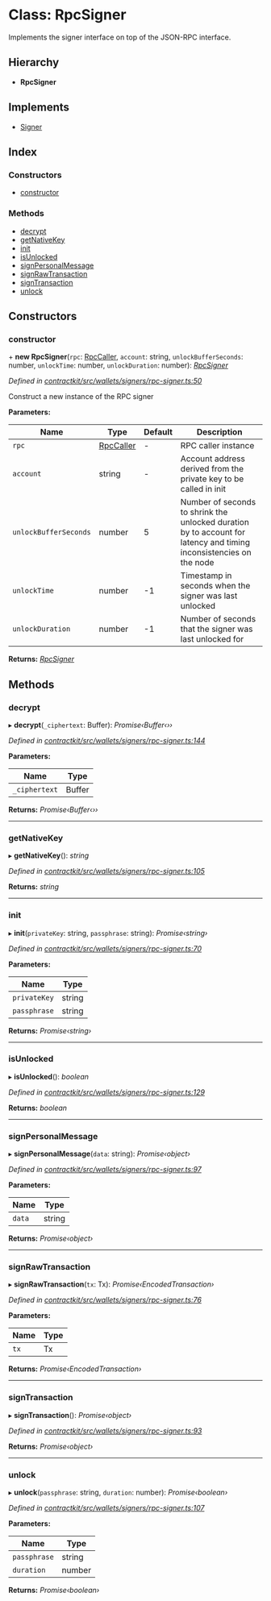 # Class: RpcSigner

Implements the signer interface on top of the JSON-RPC interface.

## Hierarchy

* **RpcSigner**

## Implements

* [Signer](../interfaces/_contractkit_src_wallets_signers_signer_.signer.md)

## Index

### Constructors

* [constructor](_contractkit_src_wallets_signers_rpc_signer_.rpcsigner.md#constructor)

### Methods

* [decrypt](_contractkit_src_wallets_signers_rpc_signer_.rpcsigner.md#decrypt)
* [getNativeKey](_contractkit_src_wallets_signers_rpc_signer_.rpcsigner.md#getnativekey)
* [init](_contractkit_src_wallets_signers_rpc_signer_.rpcsigner.md#init)
* [isUnlocked](_contractkit_src_wallets_signers_rpc_signer_.rpcsigner.md#isunlocked)
* [signPersonalMessage](_contractkit_src_wallets_signers_rpc_signer_.rpcsigner.md#signpersonalmessage)
* [signRawTransaction](_contractkit_src_wallets_signers_rpc_signer_.rpcsigner.md#signrawtransaction)
* [signTransaction](_contractkit_src_wallets_signers_rpc_signer_.rpcsigner.md#signtransaction)
* [unlock](_contractkit_src_wallets_signers_rpc_signer_.rpcsigner.md#unlock)

## Constructors

###  constructor

\+ **new RpcSigner**(`rpc`: [RpcCaller](../interfaces/_contractkit_src_utils_rpc_caller_.rpccaller.md), `account`: string, `unlockBufferSeconds`: number, `unlockTime`: number, `unlockDuration`: number): *[RpcSigner](_contractkit_src_wallets_signers_rpc_signer_.rpcsigner.md)*

*Defined in [contractkit/src/wallets/signers/rpc-signer.ts:50](https://github.com/celo-org/celo-monorepo/blob/master/packages/contractkit/src/wallets/signers/rpc-signer.ts#L50)*

Construct a new instance of the RPC signer

**Parameters:**

Name | Type | Default | Description |
------ | ------ | ------ | ------ |
`rpc` | [RpcCaller](../interfaces/_contractkit_src_utils_rpc_caller_.rpccaller.md) | - | RPC caller instance |
`account` | string | - | Account address derived from the private key to be called in init |
`unlockBufferSeconds` | number | 5 | Number of seconds to shrink the unlocked duration by to account for latency and timing inconsistencies on the node |
`unlockTime` | number | -1 | Timestamp in seconds when the signer was last unlocked |
`unlockDuration` | number | -1 | Number of seconds that the signer was last unlocked for   |

**Returns:** *[RpcSigner](_contractkit_src_wallets_signers_rpc_signer_.rpcsigner.md)*

## Methods

###  decrypt

▸ **decrypt**(`_ciphertext`: Buffer): *Promise‹Buffer‹››*

*Defined in [contractkit/src/wallets/signers/rpc-signer.ts:144](https://github.com/celo-org/celo-monorepo/blob/master/packages/contractkit/src/wallets/signers/rpc-signer.ts#L144)*

**Parameters:**

Name | Type |
------ | ------ |
`_ciphertext` | Buffer |

**Returns:** *Promise‹Buffer‹››*

___

###  getNativeKey

▸ **getNativeKey**(): *string*

*Defined in [contractkit/src/wallets/signers/rpc-signer.ts:105](https://github.com/celo-org/celo-monorepo/blob/master/packages/contractkit/src/wallets/signers/rpc-signer.ts#L105)*

**Returns:** *string*

___

###  init

▸ **init**(`privateKey`: string, `passphrase`: string): *Promise‹string›*

*Defined in [contractkit/src/wallets/signers/rpc-signer.ts:70](https://github.com/celo-org/celo-monorepo/blob/master/packages/contractkit/src/wallets/signers/rpc-signer.ts#L70)*

**Parameters:**

Name | Type |
------ | ------ |
`privateKey` | string |
`passphrase` | string |

**Returns:** *Promise‹string›*

___

###  isUnlocked

▸ **isUnlocked**(): *boolean*

*Defined in [contractkit/src/wallets/signers/rpc-signer.ts:129](https://github.com/celo-org/celo-monorepo/blob/master/packages/contractkit/src/wallets/signers/rpc-signer.ts#L129)*

**Returns:** *boolean*

___

###  signPersonalMessage

▸ **signPersonalMessage**(`data`: string): *Promise‹object›*

*Defined in [contractkit/src/wallets/signers/rpc-signer.ts:97](https://github.com/celo-org/celo-monorepo/blob/master/packages/contractkit/src/wallets/signers/rpc-signer.ts#L97)*

**Parameters:**

Name | Type |
------ | ------ |
`data` | string |

**Returns:** *Promise‹object›*

___

###  signRawTransaction

▸ **signRawTransaction**(`tx`: Tx): *Promise‹EncodedTransaction›*

*Defined in [contractkit/src/wallets/signers/rpc-signer.ts:76](https://github.com/celo-org/celo-monorepo/blob/master/packages/contractkit/src/wallets/signers/rpc-signer.ts#L76)*

**Parameters:**

Name | Type |
------ | ------ |
`tx` | Tx |

**Returns:** *Promise‹EncodedTransaction›*

___

###  signTransaction

▸ **signTransaction**(): *Promise‹object›*

*Defined in [contractkit/src/wallets/signers/rpc-signer.ts:93](https://github.com/celo-org/celo-monorepo/blob/master/packages/contractkit/src/wallets/signers/rpc-signer.ts#L93)*

**Returns:** *Promise‹object›*

___

###  unlock

▸ **unlock**(`passphrase`: string, `duration`: number): *Promise‹boolean›*

*Defined in [contractkit/src/wallets/signers/rpc-signer.ts:107](https://github.com/celo-org/celo-monorepo/blob/master/packages/contractkit/src/wallets/signers/rpc-signer.ts#L107)*

**Parameters:**

Name | Type |
------ | ------ |
`passphrase` | string |
`duration` | number |

**Returns:** *Promise‹boolean›*
